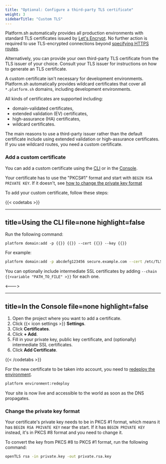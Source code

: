 ```yaml
---
title: "Optional: Configure a third-party TLS certificate"
weight: 3
sidebarTitle: "Custom TLS"
---
```


Platform.sh automatically provides all production environments with standard TLS certificates issued by [Let's Encrypt](https://letsencrypt.org/).
No further action is required to use TLS-encrypted connections beyond [specifying HTTPS routes](../../define-routes/https.md).

Alternatively, you can provide your own third-party TLS certificate from the TLS issuer of your choice.
Consult your TLS issuer for instructions on how to generate an TLS certificate.

A custom certificate isn't necessary for development environments.
Platform.sh automatically provides wildcard certificates that cover all `*.platform.sh` domains, including development environments.

All kinds of certificates are supported including:

* domain-validated certificates,
* extended validation (EV) certificates,
* high-assurance (HA) certificates,
* wildcard certificates.

The main reasons to use a third-party issuer rather than the default certificate include using extended validation or high-assurance certificates.
If you use wildcard routes, you need a custom certificate.

### Add a custom certificate

You can add a custom certificate using the [CLI](../../administration/cli/_index.md) or in the [Console](../../administration/web/_index.md).

Your certificate has to use the "PKCS#1" format and start with `BEGIN RSA PRIVATE KEY`. If it doesn't, see [how to change the private key format](#how-to-change-the-private-key-format)

To add your custom certificate, follow these steps:

{{< codetabs >}}

---
title=Using the CLI
file=none
highlight=false
---

Run the following command:

<!-- This is in HTML to get the variable shortcode to work properly -->
<div class="highlight">
  <pre class="chroma"><code class="language-bash" data-lang="bash">platform domain:add -p {{<variable "PROJECT_ID" >}} {{<variable "DOMAIN" >}} --cert {{<variable "PATH_TO_CERTIFICATE_FILE" >}} --key {{<variable "PATH_TO_PRIVATE_KEY_FILE" >}}
</code></pre></div>

For example:

```bash
platform domain:add -p abcdefg123456 secure.example.com --cert /etc/TLS/private/secure-example-com.crt --key /etc/TLS/private/secure-example-com.key
```

You can optionally include intermediate SSL certificates by adding <code>--chain {{<variable "PATH_TO_FILE" >}}</code> for each one.

<--->

---
title=In the Console
file=none
highlight=false
---

1. Open the project where you want to add a certificate.
3. Click {{< icon settings >}} **Settings**.
4. Click **Certificates**.
5. Click **+ Add**.
6. Fill in your private key, public key certificate, and (optionally) intermediate SSL certificates.
7. Click **Add Certificate**.

{{< /codetabs >}}

For the new certificate to be taken into account, you need to [redeploy the environment](../../development/troubleshoot.md#force-a-redeploy).

```bash
platform environment:redeploy
```

Your site is now live and accessible to the world as soon as the DNS propagates.

### Change the private key format

Your certificate's private key needs to be in PKCS #1 format, which means it has `BEGIN RSA PRIVATE KEY` near the start.
If it has `BEGIN PRIVATE KEY` instead, it's in PKCS #8 format and you need to change it.

To convert the key from PKCS #8 to PKCS #1 format, run the following command:

```bash
openTLS rsa -in private.key -out private.rsa.key
```
